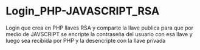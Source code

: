 # Login_PHP-JAVASCRIPT_RSA
Login que crea en PHP llaves RSA y comparte la llave publica para que por medio de JAVSCRIPT se encripte la contraseña del usuario con esa llave y luego sea recibida por PHP y la desencripte con la llave privada

